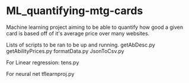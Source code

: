 # ML_quantifying-mtg-cards
Machine learning project aiming to be able to quantify how good a given card is based off of it's average price over many websites.

Lists of scripts to be ran to be up and running.
getAbDesc.py
getAbilityPrices.py
formatData.py
JsonToCsv.py

For Linear regression:
tens.py

For neural net
tflearnproj.py
